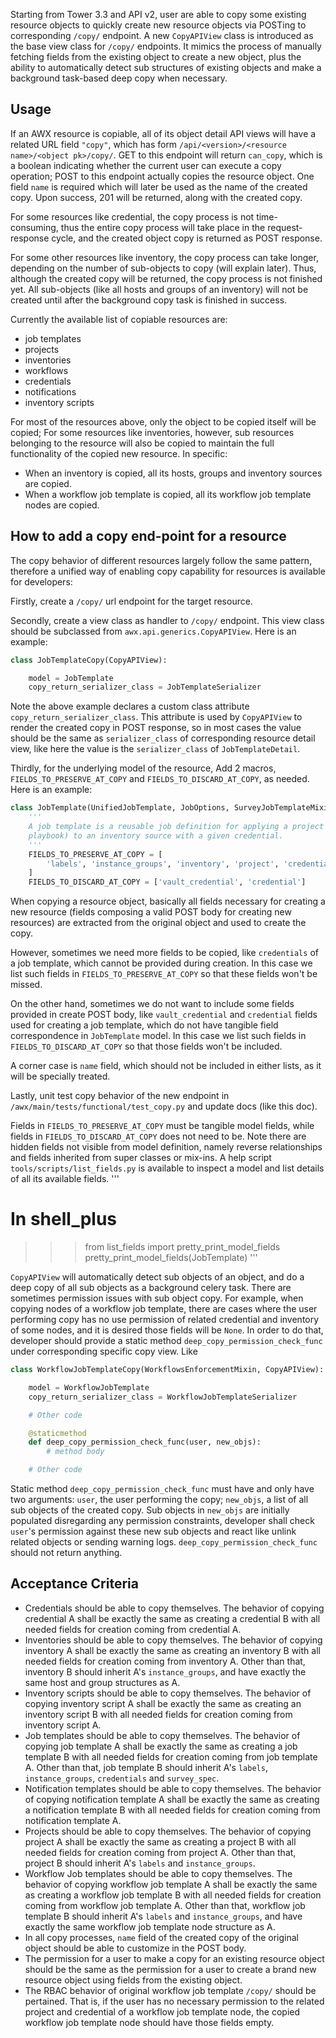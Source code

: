Starting from Tower 3.3 and API v2, user are able to copy some existing resource objects to quickly
create new resource objects via POSTing to corresponding `/copy/` endpoint. A new `CopyAPIView` class
is introduced as the base view class for `/copy/` endpoints. It mimics the process of manually fetching
fields from the existing object to create a new object, plus the ability to automatically detect sub
structures of existing objects and make a background task-based deep copy when necessary.

## Usage
If an AWX resource is copiable, all of its object detail API views will have a related URL field
`"copy"`, which has form `/api/<version>/<resource name>/<object pk>/copy/`. GET to this endpoint
will return `can_copy`, which is a boolean indicating whether the current user can execute a copy
operation; POST to this endpoint actually copies the resource object. One field `name` is required
which will later be used as the name of the created copy. Upon success, 201 will be returned, along
with the created copy.

For some resources like credential, the copy process is not time-consuming, thus the entire copy
process will take place in the request-response cycle, and the created object copy is returned as
POST response.

For some other resources like inventory, the copy process can take longer, depending on the number
of sub-objects to copy (will explain later). Thus, although the created copy will be returned, the
copy process is not finished yet. All sub-objects (like all hosts and groups of an inventory) will
not be created until after the background copy task is finished in success.

Currently the available list of copiable resources are:

- job templates
- projects
- inventories
- workflows
- credentials
- notifications
- inventory scripts

For most of the resources above, only the object to be copied itself will be copied; For some resources
like inventories, however, sub resources belonging to the resource will also be copied to maintain the
full functionality of the copied new resource. In specific:

- When an inventory is copied, all its hosts, groups and inventory sources are copied.
- When a workflow job template is copied, all its workflow job template nodes are copied.

## How to add a copy end-point for a resource
The copy behavior of different resources largely follow the same pattern, therefore a unified way of
enabling copy capability for resources is available for developers:

Firstly, create a `/copy/` url endpoint for the target resource.

Secondly, create a view class as handler to `/copy/` endpoint. This view class should be subclassed
from `awx.api.generics.CopyAPIView`. Here is an example:
```python
class JobTemplateCopy(CopyAPIView):

    model = JobTemplate
    copy_return_serializer_class = JobTemplateSerializer
```
Note the above example declares a custom class attribute `copy_return_serializer_class`. This attribute
is used by `CopyAPIView` to render the created copy in POST response, so in most cases the value should
be the same as `serializer_class` of corresponding resource detail view, like here the value is the
`serializer_class` of `JobTemplateDetail`.

Thirdly, for the underlying model of the resource, Add 2 macros, `FIELDS_TO_PRESERVE_AT_COPY` and
`FIELDS_TO_DISCARD_AT_COPY`, as needed. Here is an example:
```python
class JobTemplate(UnifiedJobTemplate, JobOptions, SurveyJobTemplateMixin, ResourceMixin):
    '''
    A job template is a reusable job definition for applying a project (with
    playbook) to an inventory source with a given credential.
    '''
    FIELDS_TO_PRESERVE_AT_COPY = [
        'labels', 'instance_groups', 'inventory', 'project', 'credentials', 'survey_spec'
    ]
    FIELDS_TO_DISCARD_AT_COPY = ['vault_credential', 'credential']
```
When copying a resource object, basically all fields necessary for creating a new resource (fields
composing a valid POST body for creating new resources) are extracted from the original object and
used to create the copy.

However, sometimes we need more fields to be copied, like `credentials` of a job template, which
cannot be provided during creation. In this case we list such fields in `FIELDS_TO_PRESERVE_AT_COPY`
so that these fields won't be missed.

On the other hand, sometimes we do not want to include some fields provided in create POST body,
like `vault_credential` and `credential` fields used for creating a job template, which do not have
tangible field correspondence in `JobTemplate` model. In this case we list such fields in
`FIELDS_TO_DISCARD_AT_COPY` so that those fields won't be included.

A corner case is `name` field, which should not be included in either lists, as it will be specially
treated.

Lastly, unit test copy behavior of the new endpoint in `/awx/main/tests/functional/test_copy.py` and
update docs (like this doc).

Fields in `FIELDS_TO_PRESERVE_AT_COPY` must be tangible model fields, while fields in
`FIELDS_TO_DISCARD_AT_COPY` does not need to be. Note there are hidden fields not visible from model
definition, namely reverse relationships and fields inherited from super classes or mix-ins. A help
script `tools/scripts/list_fields.py` is available to inspect a model and list details of all its
available fields.
'''
# In shell_plus
>>> from list_fields import pretty_print_model_fields
>>> pretty_print_model_fields(JobTemplate)
'''

`CopyAPIView` will automatically detect sub objects of an object, and do a deep copy of all sub objects
as a background celery task. There are sometimes permission issues with sub object copy. For example,
when copying nodes of a workflow job template, there are cases where the user performing copy has no use
permission of related credential and inventory of some nodes, and it is desired those fields will be
`None`. In order to do that, developer should provide a static method `deep_copy_permission_check_func`
under corresponding specific copy view. Like
```python
class WorkflowJobTemplateCopy(WorkflowsEnforcementMixin, CopyAPIView):

    model = WorkflowJobTemplate
    copy_return_serializer_class = WorkflowJobTemplateSerializer

    # Other code

    @staticmethod
    def deep_copy_permission_check_func(user, new_objs):
        # method body

    # Other code
```
Static method `deep_copy_permission_check_func` must have and only have two arguments: `user`, the
user performing the copy; `new_objs`, a list of all sub objects of the created copy. Sub objects in
`new_objs` are initially populated disregarding any permission constraints, developer shall check
`user`'s permission against these new sub objects and react like unlink related objects or sending
warning logs. `deep_copy_permission_check_func` should not return anything.

## Acceptance Criteria
* Credentials should be able to copy themselves. The behavior of copying credential A shall be exactly
  the same as creating a credential B with all needed fields for creation coming from credential A.
* Inventories should be able to copy themselves. The behavior of copying inventory A shall be exactly
  the same as creating an inventory B with all needed fields for creation coming from inventory A. Other
  than that, inventory B should inherit A's `instance_groups`, and have exactly the same host and group
  structures as A.
* Inventory scripts should be able to copy themselves. The behavior of copying inventory script A
  shall be exactly the same as creating an inventory script B with all needed fields for creation
  coming from inventory script A.
* Job templates should be able to copy themselves. The behavior of copying job template A
  shall be exactly the same as creating a job template B with all needed fields for creation
  coming from job template A. Other than that, job template B should inherit A's `labels`,
  `instance_groups`, `credentials` and `survey_spec`.
* Notification templates should be able to copy themselves. The behavior of copying notification
  template A shall be exactly the same as creating a notification template B with all needed fields
  for creation coming from notification template A.
* Projects should be able to copy themselves. The behavior of copying project A shall be exactly the
  same as creating a project B with all needed fields for creation coming from project A. Other than
  that, project B should inherit A's `labels` and `instance_groups`.
* Workflow Job templates should be able to copy themselves. The behavior of copying workflow job
  template A shall be exactly the same as creating a workflow job template B with all needed fields
  for creation coming from workflow job template A. Other than that, workflow job template B should
  inherit A's `labels` and `instance_groups`, and have exactly the same workflow job template node
  structure as A.
* In all copy processes, `name` field of the created copy of the original object should be able to
  customize in the POST body.
* The permission for a user to make a copy for an existing resource object should be the same as the
  permission for a user to create a brand new resource object using fields from the existing object.
* The RBAC behavior of original workflow job template `/copy/` should be pertained. That is, if the
  user has no necessary permission to the related project and credential of a workflow job template
  node, the copied workflow job template node should have those fields empty.
